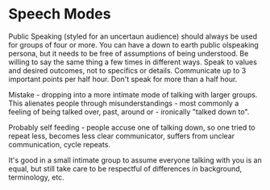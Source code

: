 # Speech Modes

Public Speaking (styled for an uncertaun audience) should always be used for groups of four or more. You can have a down to earth public olspeaking persona, but it needs to be free of assumptions of being understood. Be willing to say the same thing a few times in different ways. Speak to values and desired outcomes, not to specifics or details. Communicate up to 3 important points per half hour. Don't speak for more than a half hour.

Mistake - dropping into a more intimate mode of talking with larger groups. This alienates people through misunderstandings - most commonly a feeling of being talked over, past, around or - ironically "talked down to".

Probably self feeding - people accuse one of talking down, so one tried to repeat less, becomes less clear communicator, suffers from unclear communication, cycle repeats.

It's good in a small intimate group to assume everyone talking with you is an equal, but still take care to be respectful of differences in background, terminology, etc.





